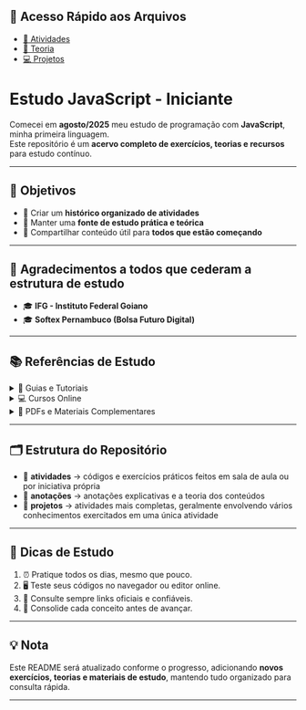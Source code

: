 ## 🔗 Acesso Rápido aos Arquivos
- [📘 Atividades](https://github.com/felipem5552/estudo.javascript.iniciante/tree/main/logica-de-programacao/exercicios)
- [📖 Teoria](https://github.com/felipem5552/estudo.javascript.iniciante/tree/main/logica-de-programacao/anotacoes)
- [💻 Projetos](https://github.com/felipem5552/estudo.javascript.iniciante/tree/main/logica-de-programacao/projetos)

# Estudo JavaScript - Iniciante

Comecei em **agosto/2025** meu estudo de programação com **JavaScript**, minha primeira linguagem.  
Este repositório é um **acervo completo de exercícios, teorias e recursos** para estudo contínuo.

---

## 🎯 Objetivos
- 📌 Criar um **histórico organizado de atividades**  
- 📌 Manter uma **fonte de estudo prática e teórica**  
- 📌 Compartilhar conteúdo útil para **todos que estão começando**  

---

## 🙏 Agradecimentos a todos que cederam a estrutura de estudo
- 🎓 **IFG - Instituto Federal Goiano**  
- 🎓 **Softex Pernambuco (Bolsa Futuro Digital)**  

---

## 📚 Referências de Estudo

<details>
<summary>📖 Guias e Tutoriais</summary>

- [Guia de JavaScript - MDN](https://developer.mozilla.org/pt-BR/docs/Web/JavaScript/Guide)  
- [Lógica de Programação com JavaScript - Dev.to](https://dev.to/telles/logica-de-programacao-com-javascript-iniciante-309n)  
</details>

<details>
<summary>💻 Cursos Online</summary>

- [Curso de Lógica de Programação com JavaScript - Udemy](https://www.udemy.com/course/logica-de-programacao-com-javascript-g/learn/lecture/29491648#overview)  
</details>

<details>
<summary>📄 PDFs e Materiais Complementares</summary>

- [Lógica de Programação e Algoritmos com JavaScript - PDF](https://www.kufunda.net/publicdocs/L%C3%B3gica%20de%20Programa%C3%A7%C3%A3o%20e%20Algor%C3%ADtmos%20com%20JavaScript%20%28Ed%C3%A9cio%20Fernando%20Iepsen%29.pdf)  
</details>

---

## 🗂 Estrutura do Repositório

- 📂 **atividades** → códigos e exercícios práticos feitos em sala de aula ou por iniciativa própria
- 📂 **anotações** → anotações explicativas e a teoria dos conteúdos
- 📂 **projetos** → atividades mais completas, geralmente envolvendo vários conhecimentos exercitados em uma única atividade  

---

## 🚀 Dicas de Estudo
1. ⏰ Pratique todos os dias, mesmo que pouco.  
2. 🖥 Teste seus códigos no navegador ou editor online.  
3. 🔗 Consulte sempre links oficiais e confiáveis.  
4. 📝 Consolide cada conceito antes de avançar.  

---

## 💡 Nota
Este README será atualizado conforme o progresso, adicionando **novos exercícios, teorias e materiais de estudo**, mantendo tudo organizado para consulta rápida.  

---



